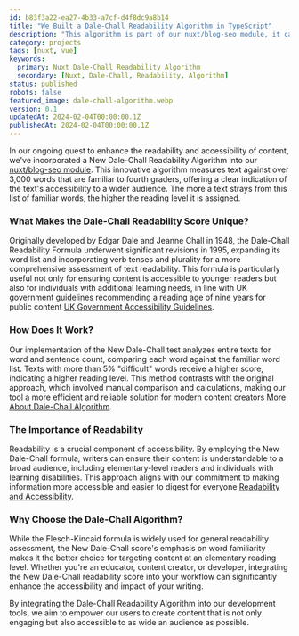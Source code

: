 ```yaml
---
id: b83f3a22-ea27-4b33-a7cf-d4f8dc9a8b14
title: "We Built a Dale-Chall Readability Algorithm in TypeScript"
description: "This algorithm is part of our nuxt/blog-seo module, it can be turned on and off depending on your requirements and only runs in development."
category: projects
tags: [nuxt, vue]
keywords: 
  primary: Nuxt Dale-Chall Readability Algorithm
  secondary: [Nuxt, Dale-Chall, Readability, Algorithm]
status: published
robots: false
featured_image: dale-chall-algorithm.webp
version: 0.1
updatedAt: 2024-02-04T00:00:00.1Z
publishedAt: 2024-02-04T00:00:00.1Z
---
```


In our ongoing quest to enhance the readability and accessibility of content, we've incorporated a New Dale-Chall Readability Algorithm into our [nuxt/blog-seo module](#link-to-nuxt-blog-seo-module). This innovative algorithm measures text against over 3,000 words that are familiar to fourth graders, offering a clear indication of the text's accessibility to a wider audience. The more a text strays from this list of familiar words, the higher the reading level it is assigned.

### What Makes the Dale-Chall Readability Score Unique?

Originally developed by Edgar Dale and Jeanne Chall in 1948, the Dale-Chall Readability Formula underwent significant revisions in 1995, expanding its word list and incorporating verb tenses and plurality for a more comprehensive assessment of text readability. This formula is particularly useful not only for ensuring content is accessible to younger readers but also for individuals with additional learning needs, in line with UK government guidelines recommending a reading age of nine years for public content [UK Government Accessibility Guidelines](https://www.gov.uk/guidance/accessibility-requirements-for-public-sector-websites-and-apps).

### How Does It Work?

Our implementation of the New Dale-Chall test analyzes entire texts for word and sentence count, comparing each word against the familiar word list. Texts with more than 5% "difficult" words receive a higher score, indicating a higher reading level. This method contrasts with the original approach, which involved manual comparison and calculations, making our tool a more efficient and reliable solution for modern content creators [More About Dale-Chall Algorithm](https://en.wikipedia.org/wiki/Dale%E2%80%93Chall_readability_formula#:~:text=The%20Dale%E2%80%93Chall%20readability%20formula,that%20list%20to%20be%20difficult.).

### The Importance of Readability

Readability is a crucial component of accessibility. By employing the New Dale-Chall formula, writers can ensure their content is understandable to a broad audience, including elementary-level readers and individuals with learning disabilities. This approach aligns with our commitment to making information more accessible and easier to digest for everyone [Readability and Accessibility](https://www.grammarly.com/blog/readability/#:~:text=In%20business%2C%20particularly%20in%20marketing,to%20not%20make%20a%20purchase.).

### Why Choose the Dale-Chall Algorithm?

While the Flesch-Kincaid formula is widely used for general readability assessment, the New Dale-Chall score's emphasis on word familiarity makes it the better choice for targeting content at an elementary reading level. Whether you're an educator, content creator, or developer, integrating the New Dale-Chall readability score into your workflow can significantly enhance the accessibility and impact of your writing.

By integrating the Dale-Chall Readability Algorithm into our development tools, we aim to empower our users to create content that is not only engaging but also accessible to as wide an audience as possible.